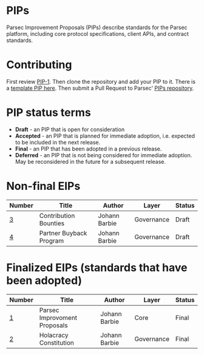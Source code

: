 # PIPs 
Parsec Improvement Proposals (PIPs) describe standards for the Parsec platform, including core protocol specifications, client APIs, and contract standards.

# Contributing
First review [PIP-1](PIPS/aip-1.md). Then clone the repository and add your PIP to it. There is a [template PIP here](aip-X.md). Then submit a Pull Request to Parsec' [PIPs repository](https://github.com/acebusters/PIPs).

# PIP status terms
* **Draft** - an PIP that is open for consideration
* **Accepted** - an PIP that is planned for immediate adoption, i.e. expected to be included in the next release.
* **Final** - an PIP that has been adopted in a previous release.
* **Deferred** - an PIP that is not being considered for immediate adoption. May be reconsidered in the future for a subsequent release.



# Non-final EIPs
| Number                    | Title                                                   | Author                        | Layer     | Status     |
| ------------------------- | ------------------------------------------------------- | ----------------------------- | --------- | ---------- |
| [3](PIPS/pip-003.md)    |  Contribution Bounties                                    | Johann Barbie               | Governance  | Draft     |
| [4](PIPS/pip-004.md)    |  Partner Buyback Program                                  | Johann Barbie               | Governance  | Draft |

# Finalized EIPs (standards that have been adopted)
| Number                                             | Title                                                                                        | Author                                     | Layer      | Status   |
| -------------------------------------------------- | -------------------------------------------------------------------------------------------- | -------------------------------------------| ---------- | -------- |
| [1](EIPS/eip-001.md)                                 | Parsec Improvoment Proposals                                                                  | Johann Barbie                           | Core       | Final    |
| [2](EIPS/eip-002.md)                                 | Holacracy Constitution                                                                      | Johann Barbie                             | Governance  | Final    |
